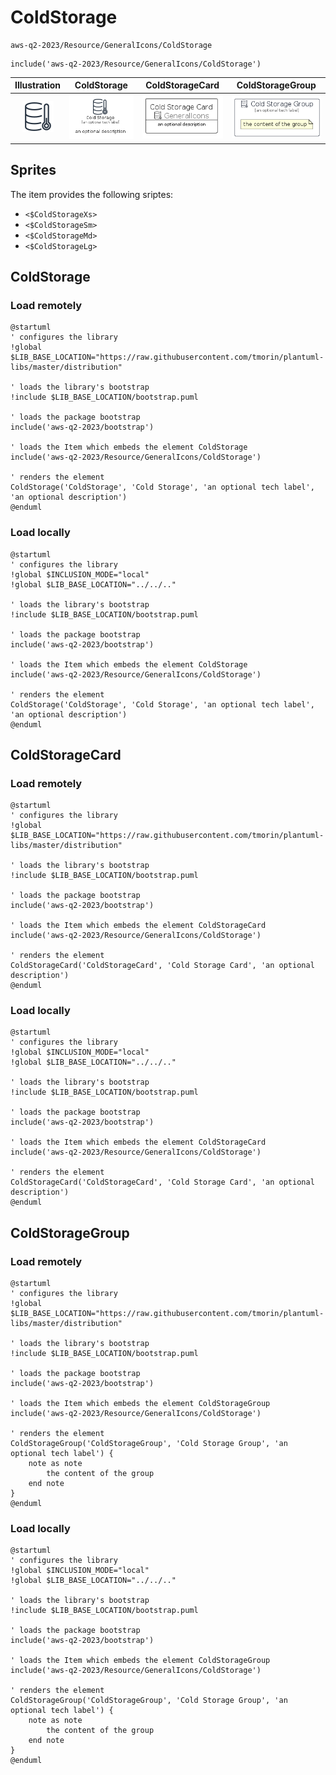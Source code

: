 # ColdStorage


```text
aws-q2-2023/Resource/GeneralIcons/ColdStorage
```

```text
include('aws-q2-2023/Resource/GeneralIcons/ColdStorage')
```



| Illustration | ColdStorage | ColdStorageCard | ColdStorageGroup |
| :---: | :---: | :---: | :---: |
| ![illustration for Illustration](../../../aws-q2-2023/Resource/GeneralIcons/ColdStorage.png) | ![illustration for ColdStorage](../../../aws-q2-2023/Resource/GeneralIcons/ColdStorage.Local.png) | ![illustration for ColdStorageCard](../../../aws-q2-2023/Resource/GeneralIcons/ColdStorageCard.Local.png) | ![illustration for ColdStorageGroup](../../../aws-q2-2023/Resource/GeneralIcons/ColdStorageGroup.Local.png) |



## Sprites
The item provides the following sriptes:

- `<$ColdStorageXs>`
- `<$ColdStorageSm>`
- `<$ColdStorageMd>`
- `<$ColdStorageLg>`





## ColdStorage

### Load remotely
```plantuml
@startuml
' configures the library
!global $LIB_BASE_LOCATION="https://raw.githubusercontent.com/tmorin/plantuml-libs/master/distribution"

' loads the library's bootstrap
!include $LIB_BASE_LOCATION/bootstrap.puml

' loads the package bootstrap
include('aws-q2-2023/bootstrap')

' loads the Item which embeds the element ColdStorage
include('aws-q2-2023/Resource/GeneralIcons/ColdStorage')

' renders the element
ColdStorage('ColdStorage', 'Cold Storage', 'an optional tech label', 'an optional description')
@enduml
```

### Load locally
```plantuml
@startuml
' configures the library
!global $INCLUSION_MODE="local"
!global $LIB_BASE_LOCATION="../../.."

' loads the library's bootstrap
!include $LIB_BASE_LOCATION/bootstrap.puml

' loads the package bootstrap
include('aws-q2-2023/bootstrap')

' loads the Item which embeds the element ColdStorage
include('aws-q2-2023/Resource/GeneralIcons/ColdStorage')

' renders the element
ColdStorage('ColdStorage', 'Cold Storage', 'an optional tech label', 'an optional description')
@enduml
```

## ColdStorageCard

### Load remotely
```plantuml
@startuml
' configures the library
!global $LIB_BASE_LOCATION="https://raw.githubusercontent.com/tmorin/plantuml-libs/master/distribution"

' loads the library's bootstrap
!include $LIB_BASE_LOCATION/bootstrap.puml

' loads the package bootstrap
include('aws-q2-2023/bootstrap')

' loads the Item which embeds the element ColdStorageCard
include('aws-q2-2023/Resource/GeneralIcons/ColdStorage')

' renders the element
ColdStorageCard('ColdStorageCard', 'Cold Storage Card', 'an optional description')
@enduml
```

### Load locally
```plantuml
@startuml
' configures the library
!global $INCLUSION_MODE="local"
!global $LIB_BASE_LOCATION="../../.."

' loads the library's bootstrap
!include $LIB_BASE_LOCATION/bootstrap.puml

' loads the package bootstrap
include('aws-q2-2023/bootstrap')

' loads the Item which embeds the element ColdStorageCard
include('aws-q2-2023/Resource/GeneralIcons/ColdStorage')

' renders the element
ColdStorageCard('ColdStorageCard', 'Cold Storage Card', 'an optional description')
@enduml
```

## ColdStorageGroup

### Load remotely
```plantuml
@startuml
' configures the library
!global $LIB_BASE_LOCATION="https://raw.githubusercontent.com/tmorin/plantuml-libs/master/distribution"

' loads the library's bootstrap
!include $LIB_BASE_LOCATION/bootstrap.puml

' loads the package bootstrap
include('aws-q2-2023/bootstrap')

' loads the Item which embeds the element ColdStorageGroup
include('aws-q2-2023/Resource/GeneralIcons/ColdStorage')

' renders the element
ColdStorageGroup('ColdStorageGroup', 'Cold Storage Group', 'an optional tech label') {
    note as note
        the content of the group
    end note
}
@enduml
```

### Load locally
```plantuml
@startuml
' configures the library
!global $INCLUSION_MODE="local"
!global $LIB_BASE_LOCATION="../../.."

' loads the library's bootstrap
!include $LIB_BASE_LOCATION/bootstrap.puml

' loads the package bootstrap
include('aws-q2-2023/bootstrap')

' loads the Item which embeds the element ColdStorageGroup
include('aws-q2-2023/Resource/GeneralIcons/ColdStorage')

' renders the element
ColdStorageGroup('ColdStorageGroup', 'Cold Storage Group', 'an optional tech label') {
    note as note
        the content of the group
    end note
}
@enduml
```

